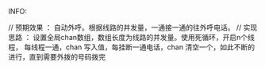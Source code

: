 INFO:

// 预期效果 ： 自动外呼。根据线路的并发量，一通接一通的往外呼电话。
// 实现思路 ： 设置全局chan数组，数组长度为线路的并发量。使用死循环，开启n个线程， 每线程一通，chan 写入值，每挂断一通电话，chan 清空一个，如此不断的进行，直到需要外拨的号码拨完